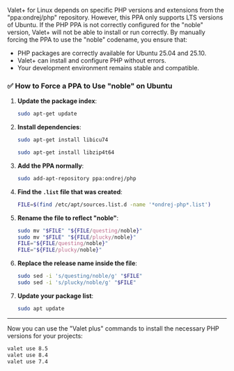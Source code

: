Valet+ for Linux depends on specific PHP versions and extensions from the "ppa:ondrej/php" repository. However, this PPA only supports LTS versions of Ubuntu. If the PHP PPA is not correctly configured for the "noble" version, Valet+ will not be able to install or run correctly. By manually forcing the PPA to use the "noble" codename, you ensure that:

- PHP packages are correctly available for Ubuntu 25.04 and 25.10.
- Valet+ can install and configure PHP without errors.
- Your development environment remains stable and compatible.

### ✅ How to Force a PPA to Use "noble" on Ubuntu

1. **Update the package index**:
   ```bash
   sudo apt-get update
   ```
   
2. **Install dependencies**:
   ```bash
   sudo apt-get install libicu74
   ```
   ```bash
   sudo apt-get install libzip4t64
   ```

2. **Add the PPA normally**:
   ```bash
   sudo add-apt-repository ppa:ondrej/php
   ```

3. **Find the `.list` file that was created**:
   ```bash
   FILE=$(find /etc/apt/sources.list.d -name '*ondrej-php*.list')
   ```

4. **Rename the file to reflect "noble"**:
   ```bash
   sudo mv "$FILE" "${FILE/questing/noble}"
   sudo mv "$FILE" "${FILE/plucky/noble}"
   FILE="${FILE/questing/noble}"
   FILE="${FILE/plucky/noble}"
   ```

5. **Replace the release name inside the file**:
   ```bash
   sudo sed -i 's/questing/noble/g' "$FILE"
   sudo sed -i 's/plucky/noble/g' "$FILE"
   ```

6. **Update your package list**:
   ```bash
   sudo apt update
   ```

---

Now you can use the "Valet plus" commands to install the necessary PHP versions for your projects:

```bash
valet use 8.5
valet use 8.4
valet use 7.4
```
